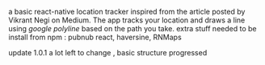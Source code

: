a basic react-native location tracker inspired from the article posted by Vikrant Negi on Medium.
The app tracks your location and draws a line using _google polyline_ based on the path you take. 
extra stuff needed to be install from npm : pubnub react, haversine, RNMaps

update 1.0.1 
a lot left to change , basic structure progressed
